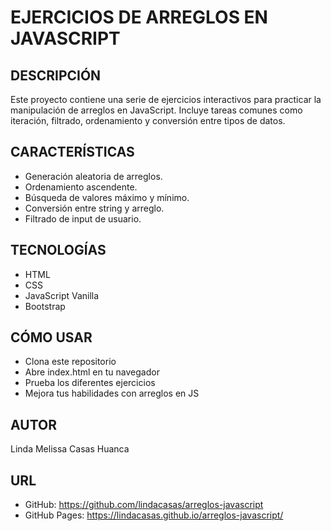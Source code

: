 # EJERCICIOS DE ARREGLOS EN JAVASCRIPT

## DESCRIPCIÓN

Este proyecto contiene una serie de ejercicios interactivos para practicar la manipulación de arreglos en JavaScript. Incluye tareas comunes como iteración, filtrado, ordenamiento y conversión entre tipos de datos.

## CARACTERÍSTICAS

- Generación aleatoria de arreglos.
- Ordenamiento ascendente.
- Búsqueda de valores máximo y mínimo.
- Conversión entre string y arreglo.
- Filtrado de input de usuario.

## TECNOLOGÍAS

- HTML
- CSS
- JavaScript Vanilla
- Bootstrap

## CÓMO USAR

- Clona este repositorio
- Abre index.html en tu navegador
- Prueba los diferentes ejercicios
- Mejora tus habilidades con arreglos en JS

## AUTOR

Linda Melissa Casas Huanca

## URL

- GitHub: https://github.com/lindacasas/arreglos-javascript
- GitHub Pages: https://lindacasas.github.io/arreglos-javascript/
